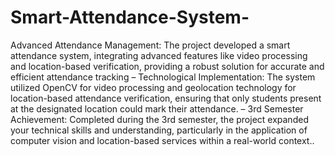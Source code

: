 # Smart-Attendance-System-
Advanced Attendance Management: The project developed a smart attendance system, integrating advanced
features like video processing and location-based verification, providing a robust solution for accurate and efficient
attendance tracking
– Technological Implementation: The system utilized OpenCV for video processing and geolocation technology for
location-based attendance verification, ensuring that only students present at the designated location could mark
their attendance.
– 3rd Semester Achievement: Completed during the 3rd semester, the project expanded your technical skills and
understanding, particularly in the application of computer vision and location-based services within a real-world
context..
